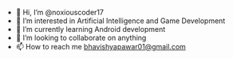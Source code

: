 - 👋 Hi, I’m @noxiouscoder17
- 👀 I’m interested in Artificial Intelligence and Game Development
- 🌱 I’m currently learning Android development
- 💞️ I’m looking to collaborate on anything
- 📫 How to reach me bhavishyapawar01@gmail.com

<!---
noxiouscoder17/noxiouscoder17 is a ✨ special ✨ repository because its `README.md` (this file) appears on your GitHub profile.
You can click the Preview link to take a look at your changes.
--->
